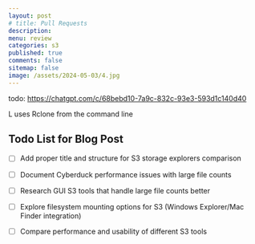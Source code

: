 ```yaml
---
layout: post
# title: Pull Requests 
description: 
menu: review
categories: s3 
published: true 
comments: false     
sitemap: false
image: /assets/2024-05-03/4.jpg
---
```


<!-- [![alt text](/assets/2025-08-30/6.jpg "Volcano")](/assets/2025-08-30/6.jpg) -->

todo: https://chatgpt.com/c/68bebd10-7a9c-832c-93e3-593d1c140d40

L uses Rclone from the command line


## Todo List for Blog Post

- [ ] Add proper title and structure for S3 storage explorers comparison
- [ ] Document Cyberduck performance issues with large file counts
- [ ] Research GUI S3 tools that handle large file counts better
- [ ] Explore filesystem mounting options for S3 (Windows Explorer/Mac Finder integration)
- [ ] Compare performance and usability of different S3 tools

